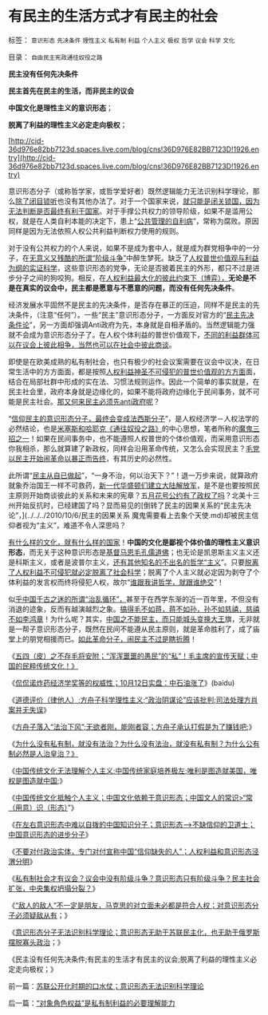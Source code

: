 # 有民主的生活方式才有民主的社会

标签： `意识形态` `先决条件` `理性主义` `私有制` `利益` `个人主义` `极权` `哲学` `议会` `科学` `文化` 

目录： `自由民主宪政通往奴役之路`

**民主没有任何先决条件**

**民主首先在民主的生活，而非民主的议会**

**中国文化是理性主义的意识形态**；

**脱离了利益的理性主义必定走向极权**；

[http://cid-36d976e82bb7123d.spaces.live.com/blog/cns!36D976E82BB7123D!1926.entry](http://cid-36d976e82bb7123d.spaces.live.com/blog/cns!36D976E82BB7123D!1926.entry)

意识形态分子（或称哲学家，或哲学爱好者）既然逻辑能力无法识别科学理论，那么[除了闭目锁听](../../../2010/9/30/波普尔证伪，逻辑残缺人士的自闭长城.md)也没有其他办法了。对于一个国家来说，[就只能是闭关锁国，因为无法判断是否最终有利于国家](../../../2008/11/24/中国150&nbsp;年来失败根本原因.md)。对于手撑公共权力的领导阶级，如果不是滥用公权，就是在人类自利本能的决定下，患上“[公共管理的自利病](../../../2009/12/22/公共管理学假定：三权分立要说爱你不容易.md)”，常称为腐败。原因同样是因为无法依照人权公共利益判断权力使用的规则。

对于没有公共权力的个人来说，如果不是成为套中人，就是成为群党相争中的一分子，在[无意义又残酷的所谓“阶级斗争”](http://darthvad.blog.sohu.com/130312127.html)中醉生梦死。缺乏了[人权普世价值观与利益为纲的实证科学](../../../2010/10/7/科学实证标准与实证主义哲学的区别.md)，这些意识形态的党争，无论是否披着民主的外形，都只不过是进步分子之间的狗咬狗。相反，在[人权利益最大化的彼此约束下（博弈），](../../../2009/9/12/产权归属清晰前提下的平等博羿.md)**无论是不是在真实的议会中，民主都是愿意与不愿意的问题，而没有任何先决条件**。



经济发展水平固然不是民主的先决条件，是否存在暴正的压迫，同样不是民主的先决条件，（注意“任何”）。一些“民主”意识形态分子，一方面反对官方的“[民主先决条件论](http://darthvad.blog.sohu.com/136334412.html)”，另一方面却强调Anti政府为先，本身就是自相矛盾的。当然逻辑能力强就不会成为意识形态分子了。在人权个体利益的普世价值观下，[不同的利益群体可以在议会上彼此相争，当然也可以在社会中彼此商谈](../../../2010/2/26/中国的民主只不过就是从自已做起，从现在做起.md)。

即使是在欧美成熟的私有制社会，也只有极少的社会议案需要在议会中议决，在日常生活中的方方面面，都是按照[人权利益神圣不可侵犯的普世价值观的方方面](../../../2010/6/26/个人主义是精诚合作的前提，民主宪政的唯一途径.md)面，结合在局部社群中形成的实在法、习惯法规则运作。因此一个简单的事实就是，在民主社会里，政府本身就是边缘化的，如果不能将政府边缘化于民间事务，就不可能是民主社会。[那又何来民主必须先anti政府呢](http://darthvad.blog.163.com/blog/static/53399470201061493946107/)？

“[信仰民主的意识形态分子，最终会变成法西斯分子](../../../2010/6/26/个人主义是精诚合作的前提，民主宪政的唯一途径.md)”，是人权经济学－人权法学的必然结论，也是[米塞斯和哈耶克《通往奴役之路》](../../../2009/7/23/哈耶克通向奴役之路富国强兵？.md)的中心思想，笔者所称的[魔鬼三招之一](../../../2010/3/20/马丁神父定律：“合法侵犯人权”无赢家.md)！如果在民间事务中，也不能遵照人权普世的个体价值观，而采用意识形态你我相杀，那么就算建了新政权，同样会沿用革命传统，又怎么会实现民主？[毛党以民主开始闹革命以暴正而告终](../../../2010/1/9/revolution不是革命，不需要流血牺牲.md)，有其历史的必然性。

此所谓“[民主从自已做起](../../../2009/9/26/社会进步从“有私”做起.md)”，“一身不治，何以治天下？”！退一万步来说，就算政府就象乔治国王一样不可救药，[新一代华盛顿们建立大陆解放军](../../../2010/5/10/华盛顿不必要品德高尚.md)，是不是也要按照民主原则开始商谈彼此的关系和未来的宪章？五[月花号公约有了政权了吗](../../../2010/4/19/《五月花号公约》有什么先决条件.md)？北美十三州开始反抗时，已经建国了吗？显而易见的[倒转了民主的因果关系的“民主先决论”，](../../../2010/10/6/民主的因果关系 魔鬼需要看上去象个天使.md)却被民主信仰者视为“主义”，难道不令人深思吗？

[有什么样的文化，就有什么样的国家](../../../2010/6/1/民主不允许意识形态口号;不要再搞政治运动.md)！**中国的文化是鄙视个体价值的理性主义意识形态**，而无关于这种意识形态是[基督马恩毛孔儒道佛](../../../2010/5/10/个体价值观，是保存中华文化的唯一出路.md)；也无论是凯恩斯主义主义还是科斯主义，或者是波普尔主义，[还有其他知名的不出名的哲学“主义](../../../2009/10/17/新的主义又来救中国.md)”。只要[脱离了人权利益不可侵犯就必定脱离了社会科学](../../../2010/3/9/没有利益就没有科学.md)；脱离了个人主义就必定因为剥夺了个体利益的发言权而终将侵犯人权，故尔“[谁跟我讲哲学，就跟谁绝交](../../../2010/2/22/&quot;民主派&quot;哲学家不要再掺乎“中国特色的人权”.md)”！

似[乎中国千古之迷的所谓“治乱循环”，](http://hi.baidu.com/darthchn/blog/item/5a399c2cbd9c283a359bf742.html)甚至于在西学东渐的近一百年里，不但没有消退的迹象，反而有越演越烈之象。[搞得毛不如蒋，蒋不如孙，孙不如慈禧，慈禧不如李鸿章](../../../2009/2/9/黄宗羲定律“老百姓尽量别折腾”.md)！为什么呢？其实，[中国之不能民主，而只能城头变换大王](../../../2010/3/21/中国的民主要慢慢来！摸着石头过河是真理！.md)旗，无非就是一帮子意识形态分子，既然在民间不能遵从民主原则，就是革命胜利了，成了庙堂上的朋党相援而已。[如此革命分子，闹民主不过是瞎折腾](../../../2010/9/15/民主就是民生！天生就是柴米油盐.md)！



《[五四（皮）之不存毛将安附；“浑浑噩噩的愚民”的“私”！毛主席的宣传天赋；中国的民粹传统文化！》](../../../2010/10/11/五四皮之不存毛将安附.md)

《[侃侃诺炸药经济学奖等的权威性；10月12日实盘：中石油涨了](http://hi.baidu.com/darthchn/blog/item/e87bb7f5c36fb961dcc4744f.html)》(baidu)

《[道德评价（律他人）;方舟子科学理性主义;“政治阴谋论”应该批判;司法处理方肖案并无失误](http://hi.baidu.com/darthchn/blog/item/e734ef4f3585c506b2de052a.html)》

《[方舟子落入“法治下风”;无欲者刚，能刚者容；方舟子承认打假是为了赚钱吧](../../../2010/10/12/无欲者刚，能刚者容；方舟子赚点钱吧，不丢人的.md);》

《[为什么没有私有制，就没有法治？为什么没有法治，就没有私有制？为什么公有制必然是人治皇治？》](../../../2010/10/12/没有私有制，就没有法治.md)

《[中国传统文化无法理解个人主义;中国传统家庭培养极左;唯利是图造就美国，唯权是图造就中国](http://blog.sina.com.cn/s/blog_5563a64d0100lt0f.html);》

《[中国传统文化抵触个人主义；中国文化依赖于意识形态；中国文人的常识>“常（用意）识（形态）](../../../2010/10/13/中国传统文化对个人主义根本抵触.md)”》

《[在左右意识形态中难以自拨的中国知识分子；意识形态——>不缺信仰的卫道士；中国意识形态的进步分子](../../../2010/10/13/在左右意识形态中难以自拨的进步分子.md)》

《[不要对付政治实体，专门对付宣称中国“信仰缺失的人”；人权利益和意识形态泾渭分明](../../../2010/10/14/人权利益和意识形态泾渭分明.md)》

《[私有制社会才有议会？议会中没有阶级斗争？意识形态只有阶级斗争？民主社会扩张，中央集权坍塌分裂？](../../../2010/10/14/为什么只有私有制社会才有议会.md)》

《[“敌人的敌人”不一定是朋友，马克思的对立面未必都是符合人权；对意识形态分子必须疑敌从有](../../../2010/10/14/“敌人的敌人”不一定是朋友;意识形态都是敌人；.md)；》

《[意识形态分子无法识别科学理论；意识形态无助于苏联民主化，也无助于俄罗斯摆脱寡头政治](../../../2010/10/14/“敌人的敌人”不一定是朋友;意识形态都是敌人；.md)；》

《民主没有任何先决条件;有民主的生活才有民主的议会;脱离了利益的理性主义必定走向极权；》

前一篇：[苏联公开化时期的口水仗；意识形态无法识别科学理论](../../../2010/10/15/苏联公开化时期的口水仗；意识形态无法识别科学理论.md)

后一篇：[“对象角色权益”是私有制利益的必要理解能力](../../../2010/10/15/“对象角色权益”是私有制利益的必要理解能力.md)